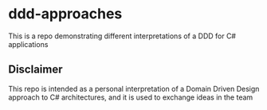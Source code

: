 # ddd-approaches
This is a repo demonstrating different interpretations of a DDD for C# applications

## Disclaimer

This repo is intended as a personal interpretation of a Domain Driven Design approach to C# architectures, and it is used to exchange ideas in the team
